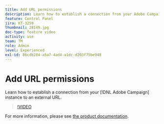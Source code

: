 ```yaml
---
title: Add URL permissions
description: Learn how to establish a connection from your Adobe Campaign instance to an external URL.
feature: Control Panel
jira: KT-3259
thumbnail: 28149.jpg
doc-type: feature video
activity: use
team: TM
role: Admin
level: Experienced
exl-id: 86cdb284-a5a7-4ad4-a1dc-d203f75be948
---
```

# Add URL permissions 

Learn how to establish a connection from your [!DNL Adobe Campaign] instance to an external URL.

>[!VIDEO](https://video.tv.adobe.com/v/28149?quality=12&learn=0n)

For more information, please see [the product documentation](https://experienceleague.adobe.com/docs/control-panel/using/performance-monitoring/url-permissions.html).
